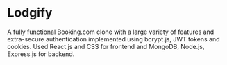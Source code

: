 # Lodgify
A fully functional Booking.com clone with a large variety of features and extra-secure authentication implemented using bcrypt.js, JWT tokens and cookies. Used React.js and CSS for frontend and MongoDB, Node.js, Express.js for backend.
